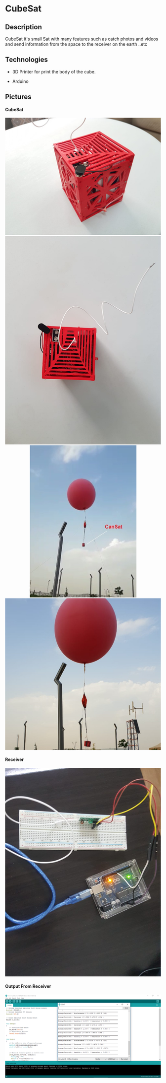 # CubeSat

## Description
CubeSat it's small Sat with many features such as catch photos and videos and 
send information from the space to the receiver on the earth ..etc


## Technologies 
- 3D Printer for print the body of the cube. 
 
- Arduino 


## Pictures

#### CubeSat
<div style="text-align:center"><img src ="https://github.com/GhanimAlkilani/CanSat/blob/master/Pictures/3.jpeg" /></div>


<div style="text-align:center"><img src ="https://github.com/GhanimAlkilani/CanSat/blob/master/Pictures/4.jpeg" /></div>


<div style="text-align:center"><img src ="https://github.com/GhanimAlkilani/CanSat/blob/master/Pictures/cas.jpg" /></div>


<div style="text-align:center"><img src ="https://github.com/GhanimAlkilani/CanSat/blob/master/Pictures/9.jpeg" /></div>


#### Receiver 
<div style="text-align:center"><img src ="https://github.com/GhanimAlkilani/CanSat/blob/master/Pictures/Reciver.jpeg" /></div>


#### Output From Receiver
<div style="text-align:center"><img src ="https://github.com/GhanimAlkilani/CanSat/blob/master/Pictures/Output%20From%20Receiver.png" /></div>
